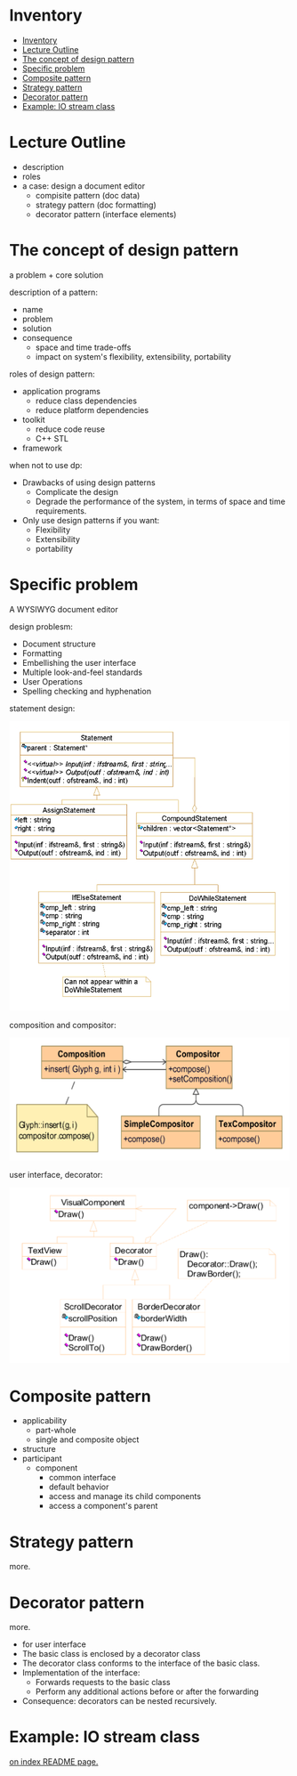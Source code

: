 # Inventory

- [Inventory](#inventory)
- [Lecture Outline](#lecture-outline)
- [The concept of design pattern](#the-concept-of-design-pattern)
- [Specific problem](#specific-problem)
- [Composite pattern](#composite-pattern)
- [Strategy pattern](#strategy-pattern)
- [Decorator pattern](#decorator-pattern)
- [Example: IO stream class](#example-io-stream-class)

# Lecture Outline

- description
- roles
- a case: design a document editor
    - compisite pattern (doc data)
    - strategy pattern (doc formatting)
    - decorator pattern (interface elements)

# The concept of design pattern

a problem + core solution

description of a pattern:

- name
- problem
- solution
- consequence
  - space and time trade-offs
  - impact on system's flexibility, extensibility, portability

roles of design pattern:

- application programs
  - reduce class dependencies
  - reduce platform dependencies
- toolkit
  - reduce code reuse
  - C++ STL
- framework

when not to use dp:

- Drawbacks of using design patterns
  - Complicate the design
  - Degrade the performance of the system, in terms of space and time requirements.
- Only use design patterns if you want:
  - Flexibility
  - Extensibility
  - portability

# Specific problem

A WYSIWYG document editor

design problesm:

- Document structure
- Formatting
- Embellishing the user interface
- Multiple look-and-feel standards
- User Operations
- Spelling checking and hyphenation

statement design:

![statement](./imgs/1.jpg)

composition and compositor:

![comp](./imgs/2.png)

user interface, decorator:

![decorator](./imgs/3.png)

# Composite pattern

- applicability
  - part-whole
  - single and composite object
- structure
- participant
  - component
    - common interface
    - default behavior
    - access and manage its child components
    - access a component's parent

# Strategy pattern

more.

# Decorator pattern

more.

- for user interface
- The basic class is enclosed by a decorator class
- The decorator class conforms to the interface of the basic class.
- Implementation of the interface:
  - Forwards requests to the basic class
  - Perform any additional actions before or after the forwarding
- Consequence: decorators can be nested recursively.

# Example: IO stream class

[on index README page.](../README.mds)